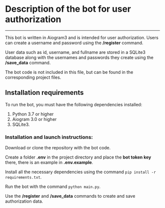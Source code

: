 # Description of the bot for user authorization
___

This bot is written in Aiogram3 and is intended for user authorization. Users can create a username and password using the __/register__ command.

User data such as id, username, and fullname are stored in a SQLite3 database along with the usernames and passwords they create using the __/save_data__ command.

The bot code is not included in this file, but can be found in the corresponding project files.

## Installation requirements
To run the bot, you must have the following dependencies installed:

1. Python 3.7 or higher
2. Aiogram 3.0 or higher
3. SQLite3.

### Installation and launch instructions:

Download or clone the repository with the bot code.

Create a folder __.env__ in the project directory and place the __bot token key__ there, there is an example in __.env.example__.

Install all the necessary dependencies using the command `pip install -r requirements.txt`.

Run the bot with the command `python main.py`.

Use the __/register__ and __/save_data__ commands to create and save authorization data.